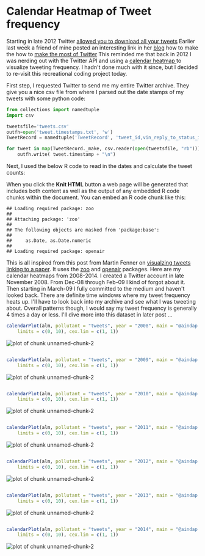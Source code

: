 Calendar Heatmap of Tweet frequency
========================================================

Starting in late 2012 Twitter [allowed you to download all your tweets](https://blog.twitter.com/2012/your-twitter-archive) Earlier last week a friend of mine posted an interesting link in her [blog](http://virulentb.com/post/78604875905/science-writing-tips-from-former-nature-editors-and-obr) how to make the how to [make the most of Twitter](http://yoursocialmediaworks.com/twitter-by-the-numbers)
This reminded me that back in 2012 I was nerding out with the Twitter API and using a [calendar heatmap ](http://nextgenetics.blogspot.com/2012/09/calendar-heat-maps-and-tweet-frequency.html?spref=tw) to visualize tweeting frequency. I hadn't done much with it since, but I decided to re-visit this recreational coding project today.

First step, I requested Twitter to send me my entire Twitter archive. They give you a nice csv file from where I parsed out the date stamps of my tweets with some python code:
```python
from collections import namedtuple
import csv

tweetsfile='tweets.csv'
outfh=open('tweet.timestamps.txt', 'w')
TweetRecord = namedtuple('TweetRecord', 'tweet_id,vin_reply_to_status_id, in_reply_to_user_id, timestamp, source, text, retweeted_status_id,retweeted_status_user_id, retweeted_status_timestamp, expanded_urls')

for tweet in map(TweetRecord._make, csv.reader(open(tweetsfile, "rb"))):
    outfh.write( tweet.timestamp + "\n")
```

Next, I used the below R code to read in the dates and calculate the tweet counts:

When you click the **Knit HTML** button a web page will be generated that includes both content as well as the output of any embedded R code chunks within the document. You can embed an R code chunk like this:


```
## Loading required package: zoo
## 
## Attaching package: 'zoo'
## 
## The following objects are masked from 'package:base':
## 
##     as.Date, as.Date.numeric
## 
## Loading required package: openair
```


This is all inspired from this post from Martin Fenner on [visualzing tweets linking to a paper](http://blogs.plos.org/mfenner/2012/07/14/visualizing-tweets-linking-to-a-paper/). It uses the [zoo](http://cran.r-project.org/web/packages/zoo/index.html) and [openair](http://cran.r-project.org/web/packages/openair/index.html) packages. Here are my calendar heatmaps from 2008-2014. I created a Twitter account in late November 2008. From Dec-08 through Feb-09 I kind of forgot about it. Then starting in March-09 I fully committed to the medium and haven't looked back. There are definite time windows where my tweet frequency heats up. I'll have to look back into my archive and see what I was tweeting about. Overall patterns though, I would say my tweet frequency is generally 4 times a day or less. I'll dive more into this dataset in later post ...



```r
calendarPlot(alm, pollutant = "tweets", year = "2008", main = "@aindap Tweet frequency 2008", 
    limits = c(0, 10), cex.lim = c(1, 1))
```

![plot of chunk unnamed-chunk-2](figure/unnamed-chunk-21.png) 

```r

calendarPlot(alm, pollutant = "tweets", year = "2009", main = "@aindap Tweet frequency 2009", 
    limits = c(0, 10), cex.lim = c(1, 1))
```

![plot of chunk unnamed-chunk-2](figure/unnamed-chunk-22.png) 

```r

calendarPlot(alm, pollutant = "tweets", year = "2010", main = "@aindap Tweet frequency 2010", 
    limits = c(0, 10), cex.lim = c(1, 1))
```

![plot of chunk unnamed-chunk-2](figure/unnamed-chunk-23.png) 

```r

calendarPlot(alm, pollutant = "tweets", year = "2011", main = "@aindap Tweet frequency 2011", 
    limits = c(0, 10), cex.lim = c(1, 1))
```

![plot of chunk unnamed-chunk-2](figure/unnamed-chunk-24.png) 

```r

calendarPlot(alm, pollutant = "tweets", year = "2012", main = "@aindap Tweet frequency 2012", 
    limits = c(0, 10), cex.lim = c(1, 1))
```

![plot of chunk unnamed-chunk-2](figure/unnamed-chunk-25.png) 

```r

calendarPlot(alm, pollutant = "tweets", year = "2013", main = "@aindap Tweet frequency 2013", 
    limits = c(0, 10), cex.lim = c(1, 1))
```

![plot of chunk unnamed-chunk-2](figure/unnamed-chunk-26.png) 

```r

calendarPlot(alm, pollutant = "tweets", year = "2014", main = "@aindap Tweet frequency 2014", 
    limits = c(0, 10), cex.lim = c(1, 1))
```

![plot of chunk unnamed-chunk-2](figure/unnamed-chunk-27.png) 

```r

```


